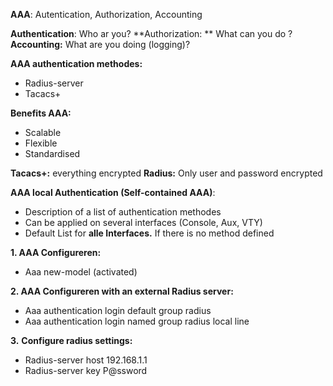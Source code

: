 **AAA**: Autentication, Authorization, Accounting 



**Authentication**: Who ar you?
**Authorization: ** What can you do ? 
**Accounting:** What are you doing (logging)? 

**AAA authentication methodes:** 

- Radius-server
- Tacacs+



**Benefits AAA:**

- Scalable 
- Flexible
- Standardised



**Tacacs+:** everything encrypted
**Radius:** Only user and password encrypted

 

**AAA local Authentication (Self-contained AAA)**: 

- Description of a list of authentication methodes
- Can be applied on several interfaces (Console, Aux, VTY) 
- Default List for **alle Interfaces.** If there is no method defined

 

**1. AAA Configureren:** 

- Aaa new-model (activated) 

**2. AAA Configureren with an external Radius server:** 

- Aaa authentication login default group radius 
- Aaa authentication login named group radius local line 

**3.** **Configure radius settings:** 

- Radius-server host 192.168.1.1 
- Radius-server key P@ssword 

